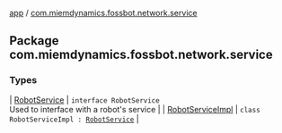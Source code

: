 [app](../index.md) / [com.miemdynamics.fossbot.network.service](./index.md)

## Package com.miemdynamics.fossbot.network.service

### Types

| [RobotService](-robot-service/index.md) | `interface RobotService`<br>Used to interface with a robot's service |
| [RobotServiceImpl](-robot-service-impl/index.md) | `class RobotServiceImpl : `[`RobotService`](-robot-service/index.md) |

